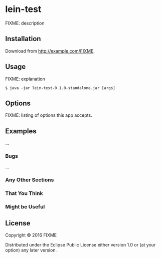 # lein-test

FIXME: description

## Installation

Download from http://example.com/FIXME.

## Usage

FIXME: explanation

    $ java -jar lein-test-0.1.0-standalone.jar [args]

## Options

FIXME: listing of options this app accepts.

## Examples

...

### Bugs

...

### Any Other Sections
### That You Think
### Might be Useful

## License

Copyright © 2016 FIXME

Distributed under the Eclipse Public License either version 1.0 or (at
your option) any later version.
